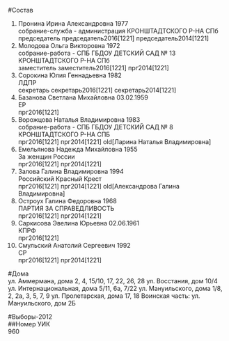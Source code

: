#Состав  
1. Пронина Ирина Александровна 1977  
    собрание-служба - администрация КРОНШТАДТСКОГО Р-НА СПб  
    председатель председатель2016[1221] председатель2014[1221]  
2. Молодова Ольга Викторовна 1972  
    собрание-работа - СПБ ГБДОУ ДЕТСКИЙ САД № 13 КРОНШТАДТСКОГО Р-НА СПб  
    заместитель заместитель2016[1221] прг2014[1221]  
3. Сорокина Юлия Геннадьевна 1982  
    ЛДПР  
    секретарь секретарь2016[1221] секретарь2014[1221]  
4. Базанова Светлана Михайловна 03.02.1959  
    ЕР  
    прг2016[1221]  
5. Ворожцова Наталья Владимировна 1983  
    собрание-работа - СПБ ГБДОУ ДЕТСКИЙ САД № 8 КРОНШТАДТСКОГО Р-НА СПБ  
    прг2016[1221] прг2014[1221] old[Ларина Наталья Владимировна]  
6. Емельянова Надежда Михайловна 1955  
    За женщин России  
    прг2016[1221] прг2014[1221]  
7. Залова Галина Владимировна 1994  
    Российский Красный Крест  
    прг2016[1221] прг2014[1221] old[Александрова Галина Владимировна]  
8. Остроух Галина Федоровна 1968  
    ПАРТИЯ ЗА СПРАВЕДЛИВОСТЬ  
    прг2016[1221] прг2014[1221]  
9. Саркисова Эвелина Юрьевна 02.06.1961  
    КПРФ  
    прг2016[1221]  
10. Смульский Анатолий Сергеевич 1992  
    СР  
    прг2016[1221] прг2014[1221]  
  
#Дома  
ул. Аммермана, дома 2, 4, 15/10, 17, 22, 26, 28 ул. Восстания, дом 10/4 ул. Интернациональная, дома 5/11, 6а, 7/22 ул. Мануильского, дома 1/8, 2, 2а, 3, 5, 7, 9 ул. Пролетарская, дома 17, 18 Воинская часть: ул. Мануильского, дом 2Б  
  
#Выборы-2012  
##Номер УИК  
960  
